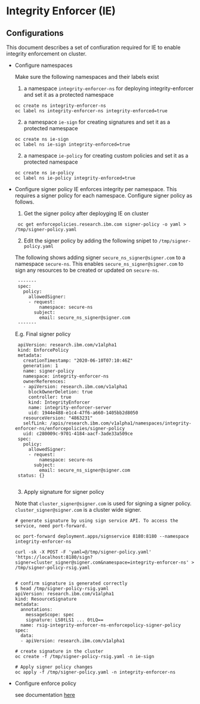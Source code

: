 # Integrity Enforcer (IE)

## Configurations
This document describes a set of confiuration required for IE to enable integrity enforcement on cluster.

- Configure namespaces

  Make sure the following namespaces and their labels exist

  1. a namespace `integrity-enforcer-ns` for deploying integrity-enforcer and set it as a protected namespace
    ```
    oc create ns integrity-enforcer-ns
    oc label ns integrity-enforcer-ns integrity-enforced=true    
    ```

  2. a namespace `ie-sign` for creating signatures and set it as a protected namespace
    ```
    oc create ns ie-sign
    oc label ns ie-sign integrity-enforced=true    
    ```
  2.  a namespace `ie-policy` for creating custom policies and set it as a protected namespace
    ```
    oc create ns ie-policy
    oc label ns ie-policy integrity-enforced=true    
    ``` 

- Configure signer policy
    IE enforces integrity per namespace. This requires a signer policy for each namespace. Configure signer policy as follows.
  
  1. Get the signer policy after deployging IE on cluster
    
   ```
    oc get enforcepolicies.research.ibm.com signer-policy -o yaml > /tmp/signer-policy.yaml
   ```
   
  2. Edit the signer policy by adding the following snipet to `/tmp/signer-policy.yaml`
   
   The following shows adding signer `secure_ns_signer@signer.com` to a namespace `secure-ns`. This enables `secure_ns_signer@signer.com` to sign any resources to be created or updated on `secure-ns`.
   
   ```
    -------
    spec:
      policy:
        allowedSigner:
        - request:
            namespace: secure-ns
          subject:
            email: secure_ns_signer@signer.com
    -------
   ```
   
   E.g. Final signer policy
   ```
    apiVersion: research.ibm.com/v1alpha1
    kind: EnforcePolicy
    metadata:
      creationTimestamp: "2020-06-10T07:10:46Z"
      generation: 1
      name: signer-policy
      namespace: integrity-enforcer-ns
      ownerReferences:
      - apiVersion: research.ibm.com/v1alpha1
        blockOwnerDeletion: true
        controller: true
        kind: IntegrityEnforcer
        name: integrity-enforcer-server
        uid: 1944e488-e1c4-47f6-a660-1405bb2d8050
      resourceVersion: "4863231"
      selfLink: /apis/research.ibm.com/v1alpha1/namespaces/integrity-enforcer-ns/enforcepolicies/signer-policy
      uid: c280009c-9701-4184-aacf-3ade33a509ce
    spec:
      policy:
        allowedSigner:
        - request:
            namespace: secure-ns
          subject:
            email: secure_ns_signer@signer.com
    status: {}
     
   ```
   
  3. Apply signature for signer policy

   Note that `cluster_signer@signer.com` is used for signing a signer policy.  `cluster_signer@signer.com` is a cluster wide signer.
  
   ```
   # generate signature by using sign service API. To access the service, need port-forward.  
   
   oc port-forward deployment.apps/signservice 8180:8180 --namespace integrity-enforcer-ns

   curl -sk -X POST -F 'yaml=@/tmp/signer-policy.yaml' 'https://localhost:8180/sign?signer=cluster_signer@signer.com&namespace=integrity-enforcer-ns' > /tmp/signer-policy-rsig.yaml
   

   # confirm signature is generated correctly 
   $ head /tmp/signer-policy-rsig.yaml
   apiVersion: research.ibm.com/v1alpha1
   kind: ResourceSignature
   metadata:
     annotations:
       messageScope: spec
       signature: LS0tLS1 ... 0tLQ==
     name: rsig-integrity-enforcer-ns-enforcepolicy-signer-policy
   spec:
     data:
     - apiVersion: research.ibm.com/v1alpha1

   # create signature in the cluster
   oc create -f /tmp/signer-policy-rsig.yaml -n ie-sign
   
   # Apply signer policy changes
   oc apply -f /tmp/signer-policy.yaml -n integrity-enforcer-ns
   ```

   
- Configure enforce policy 
  
  see documentation [here](README_FOR_ENFORCE_POLICY.md)
  

  
